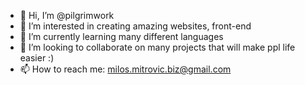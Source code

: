 - 👋 Hi, I’m @pilgrimwork
- 👀 I’m interested in creating amazing websites, front-end
- 🌱 I’m currently learning many different languages
- 💞️ I’m looking to collaborate on many projects that will make ppl life easier :)
- 📫 How to reach me: milos.mitrovic.biz@gmail.com

<!---
pilgrimwork/pilgrimwork is a ✨ special ✨ repository because its `README.md` (this file) appears on your GitHub profile.
You can click the Preview link to take a look at your changes.
--->
